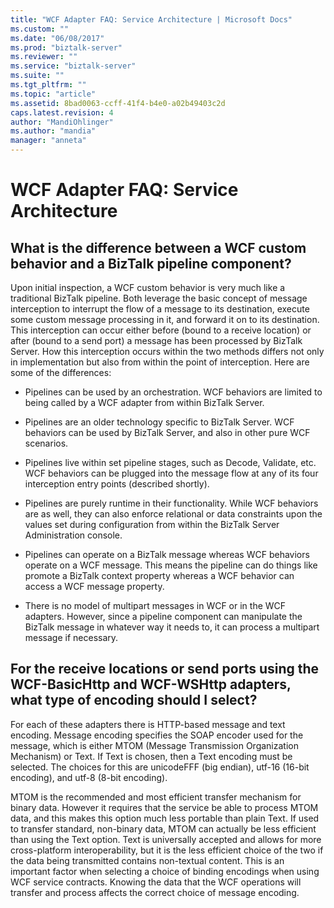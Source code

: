 ```yaml
---
title: "WCF Adapter FAQ: Service Architecture | Microsoft Docs"
ms.custom: ""
ms.date: "06/08/2017"
ms.prod: "biztalk-server"
ms.reviewer: ""
ms.service: "biztalk-server"
ms.suite: ""
ms.tgt_pltfrm: ""
ms.topic: "article"
ms.assetid: 8bad0063-ccff-41f4-b4e0-a02b49403c2d
caps.latest.revision: 4
author: "MandiOhlinger"
ms.author: "mandia"
manager: "anneta"
---
```

# WCF Adapter FAQ: Service Architecture
## What is the difference between a WCF custom behavior and a BizTalk pipeline component?  
 Upon initial inspection, a WCF custom behavior is very much like a traditional BizTalk pipeline. Both leverage the basic concept of message interception to interrupt the flow of a message to its destination, execute some custom message processing in it, and forward it on to its destination. This interception can occur either before (bound to a receive location) or after (bound to a send port) a message has been processed by BizTalk Server. How this interception occurs within the two methods differs not only in implementation but also from within the point of interception. Here are some of the differences:  
  
-   Pipelines can be used by an orchestration. WCF behaviors are limited to being called by a WCF adapter from within BizTalk Server.  
  
-   Pipelines are an older technology specific to BizTalk Server. WCF behaviors can be used by BizTalk Server, and also in other pure WCF scenarios.  
  
-   Pipelines live within set pipeline stages, such as Decode, Validate, etc. WCF behaviors can be plugged into the message flow at any of its four interception entry points (described shortly).  
  
-   Pipelines are purely runtime in their functionality. While WCF behaviors are as well, they can also enforce relational or data constraints upon the values set during configuration from within the BizTalk Server Administration console.  
  
-   Pipelines can operate on a BizTalk message whereas WCF behaviors operate on a WCF message. This means the pipeline can do things like promote a BizTalk context property whereas a WCF behavior can access a WCF message property.  
  
-   There is no model of multipart messages in WCF or in the WCF adapters. However, since a pipeline component can manipulate the BizTalk message in whatever way it needs to, it can process a multipart message if necessary.  
  
## For the receive locations or send ports using the WCF-BasicHttp and WCF-WSHttp adapters, what type of encoding should I select?  
 For each of these adapters there is HTTP-based message and text encoding. Message encoding specifies the SOAP encoder used for the message, which is either MTOM (Message Transmission Organization Mechanism) or Text. If Text is chosen, then a Text encoding must be selected. The choices for this are unicodeFFF (big endian), utf-16 (16-bit encoding), and utf-8 (8-bit encoding).  
  
 MTOM is the recommended and most efficient transfer mechanism for binary data. However it requires that the service be able to process MTOM data, and this makes this option much less portable than plain Text. If used to transfer standard, non-binary data, MTOM can actually be less efficient than using the Text option. Text is universally accepted and allows for more cross-platform interoperability, but it is the less efficient choice of the two if the data being transmitted contains non-textual content. This is an important factor when selecting a choice of binding encodings when using WCF service contracts. Knowing the data that the WCF operations will transfer and process affects the correct choice of message encoding.